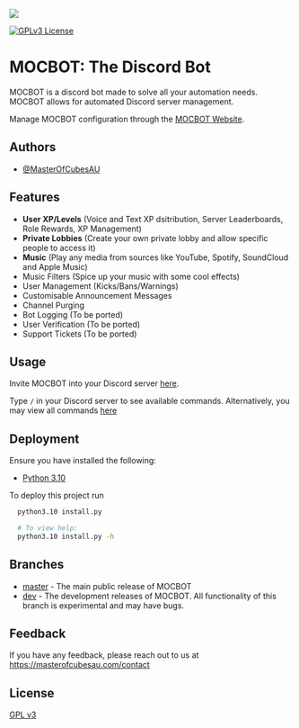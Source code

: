 
![](https://mocbot.masterofcubesau.com/static/media/github_banner_slim.png)

[![GPLv3 License](https://img.shields.io/badge/License-GPL%20v3-yellow.svg)](https://opensource.org/licenses/)

# MOCBOT: The Discord Bot

MOCBOT is a discord bot made to solve all your automation needs. MOCBOT allows for automated Discord server management.

Manage MOCBOT configuration through the [MOCBOT Website](https://mocbot.masterofcubesau.com/).



## Authors

- [@MasterOfCubesAU](https://www.github.com/MasterOfCubesAU)


## Features

- **User XP/Levels** (Voice and Text XP dsitribution, Server Leaderboards, Role Rewards, XP Management)
- **Private Lobbies** (Create your own private lobby and allow specific people to access it)
- **Music** (Play any media from sources like YouTube, Spotify, SoundCloud and Apple Music)
- Music Filters (Spice up your music with some cool effects)
- User Management (Kicks/Bans/Warnings)
- Customisable Announcement Messages
- Channel Purging
- Bot Logging (To be ported)
- User Verification (To be ported)
- Support Tickets (To be ported)


## Usage

Invite MOCBOT into your Discord server [here](https://discord.com/api/oauth2/authorize?client_id=417962459811414027&permissions=8&scope=bot%20applications.commands).

Type `/` in your Discord server to see available commands. Alternatively, you may view all commands [here](https://mocbot.masterofcubesau.com/commands)



## Deployment

Ensure you have installed the following:

- [Python 3.10](https://www.python.org/downloads/release/python-3108/)

To deploy this project run

```bash
  python3.10 install.py

  # To view help:
  python3.10 install.py -h
```


## Branches

- [master](https://github.com/MasterOfCubesAU/MOCBOT/tree/master) - The main public release of MOCBOT
- [dev](https://github.com/MasterOfCubesAU/MOCBOT/branches/all?query=dev) - The development releases of MOCBOT. All functionality of this branch is experimental and may have bugs.
## Feedback

If you have any feedback, please reach out to us at https://masterofcubesau.com/contact


## License

[GPL v3](https://choosealicense.com/licenses/gpl-3.0/)

